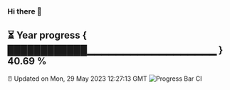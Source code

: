 ### Hi there 👋
⏳ Year progress { ████████████▁▁▁▁▁▁▁▁▁▁▁▁▁▁▁▁▁▁ } 40.69 %
---
⏰ Updated on Mon, 29 May 2023 12:27:13 GMT
![Progress Bar CI](https://github.com/liununu/liununu/workflows/Progress%20Bar%20CI/badge.svg)
